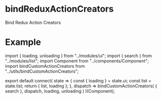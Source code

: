 # bindReduxActionCreators
Bind Redux Action Creators

# Example
import { loading, unloading } from "../modules/ui";
import { search } from "../modules/list";
import Component from "../components/Component";
import bindCustomActionCreators from "../utils/bindCustomActionCreators";

export default connect(
  state => {
    const { loading } = state.ui;
    const list = state.list;
    return { list, loading };
  },
  dispatch =>
    bindCustomActionCreators(
      {
        search
      },
      dispatch,
      loading,
      unloading
    )
)(Component);
